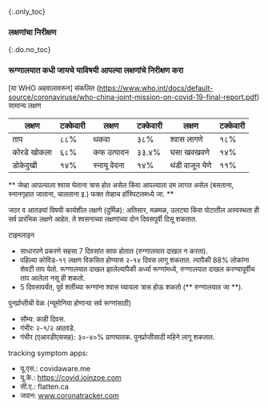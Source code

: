 {:.only_toc} 
 ### लक्षणांचा निरीक्षण 

 {:.do.no_toc} 
 ### रूग्णालयात कधी जायचे याविषयी आपल्या लक्षणांचे निरीक्षण करा 

 [या WHO अहवालावरून] संकलित (https://www.who.int/docs/default-source/coronaviruse/who-china-joint-mission-on-covid-19-final-report.pdf) 
 सामान्य लक्षण 


 | लक्षण | टक्केवारी | लक्षण | टक्केवारी | लक्षण | टक्केवारी | 
 | ---------- | ---------- | ---------------- | ---------- | -------------------- | ---------- | 
 | ताप | ८८% | थकवा | ३८% | श्वास लागणे | १८% | 
 | कोरडे खोकला | ६८% | कफ उत्पादन | ३३.४% | घसा खवखवणे | १४% | 
 | डोकेदुखी | १४% | स्नायू वेदना | १४% | थंडी वाजून येणे | ११% | 


 ** जेव्हा आपल्याला श्वास घेताना त्रास होत असेल किंवा आपल्याला दम लागत असेल (बसताना, स्नानगृहात जाताना, चालताना इ.) फक्त तेव्हाच हॉस्पिटलमध्ये जा. ** 

 जठर व आतड्यां विषयी कार्यशील लक्षणे (दुर्मिळ): 
 अतिसार, मळमळ, उलट्या किंवा पोटातील अस्वस्थता ही सर्व प्रारंभिक लक्षणे आहेत. ते श्वसनाच्या लक्षणांच्या दोन दिवसपूर्वी दिसू शकतात. 

  टाइमलाइन 
 - साधारपणे प्रकरणे सहसा 7 दिवसांत साफ होतात (रुग्णालयात दाखल न करता). 
 - पहिल्या कोविड-१९ लक्षण विकसित होण्यास २-१४ दिवस लागू शकतात. त्यापैकी 88% लोकांना शेवटी ताप येतो. 
 रूग्णालयात दाखल झालेल्यांपैकी अर्ध्या रूग्णांमध्ये, रुग्णालयात दाखल करण्यापूर्वीच ताप आलेला नसू ही शकतो. 
- 5 दिवसापर्यंत, पूर्व शर्तीच्या रूग्णांना श्वास घ्यायला त्रास होऊ शकतो (** रुग्णालयात जा **). 

 पुनर्प्राप्तीची वेळः (न्यूमोनिया होणाऱ्या सर्व रूग्णांसाठी) 
 - सौम्य: काही दिवस. 
 - गंभीरः २-१/२ आठवडे. 
 - गंभीर (एआरडीएससह): ३०-४०% प्राणघातक. पुनर्प्राप्तीसाठी महिने लागू शकतात. 

 tracking symptom apps: 
 - यू.एस.: covidaware.me 
 - यू.के.: https://covid.joinzoe.com 
 - सी.ए.: flatten.ca
 - जपान: www.coronatracker.com
